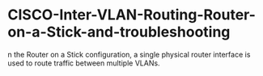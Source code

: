 # CISCO-Inter-VLAN-Routing-Router-on-a-Stick-and-troubleshooting
n the Router on a Stick configuration, a single physical router interface is used to route traffic between multiple VLANs. 
